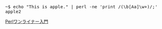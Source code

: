 <pre>
~$ echo "This is apple." | perl -ne 'print /(\b[Aa]\w+)/;'
apple2
</pre>

[Perlワンライナー入門](https://umidori.github.io/shellgei-30th-am/)<br>

